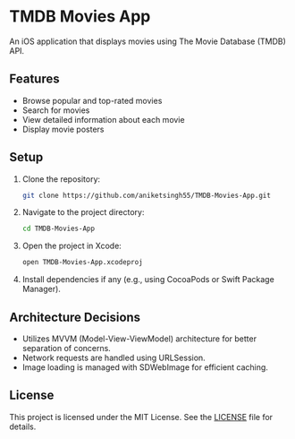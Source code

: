 
   # TMDB Movies App

   An iOS application that displays movies using The Movie Database (TMDB) API.

   ## Features

   - Browse popular and top-rated movies
   - Search for movies
   - View detailed information about each movie
   - Display movie posters

   ## Setup

   1. Clone the repository:
      ```bash
      git clone https://github.com/aniketsingh55/TMDB-Movies-App.git
      ```
   2. Navigate to the project directory:
      ```bash
      cd TMDB-Movies-App
      ```
   3. Open the project in Xcode:
      ```bash
      open TMDB-Movies-App.xcodeproj
      ```
   4. Install dependencies if any (e.g., using CocoaPods or Swift Package Manager).

   ## Architecture Decisions

   - Utilizes MVVM (Model-View-ViewModel) architecture for better separation of concerns.
   - Network requests are handled using URLSession.
   - Image loading is managed with SDWebImage for efficient caching.

   ## License

   This project is licensed under the MIT License. See the [LICENSE](LICENSE) file for details.
